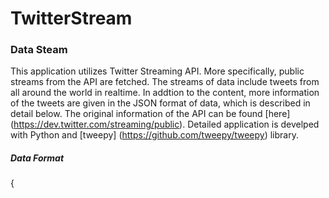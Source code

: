 # TwitterStream

### Data Steam
This application utilizes Twitter Streaming API. More specifically, public streams from the API are fetched. The streams of data include tweets from all around the world in realtime. In addtion to the content, more information of the tweets are given in the JSON format of data, which is described in detail below.
The original information of the API can be found [here] (https://dev.twitter.com/streaming/public). Detailed application is develped with Python and [tweepy] (https://github.com/tweepy/tweepy) library.

##### Data Format
{
